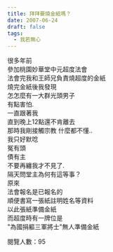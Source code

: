 ```yaml
---
title: 拜拜要燒金紙嗎？
date: 2007-06-24
draft: false
tags:
  - 我若無心
---
```

很多年前  
參加桃園妙華堂中元超度法會  
法會完我和王師兄負責燒超度的金紙  
燒完金紙後我發現  
怎怎麼有一大群光頭男子  
有點害怕.  
一直跟著我  
直到晚上12點還不肯離去  
那時我剛接觸宗教 什麼都不懂..  
我只好默唸  
冤有頭  
債有主  
不要再纏我才不見了.  
隔天問堂主為何有這等事？  
原來  
法會報名是已報名的  
順便書寫一張紙註明姓名等資料  
以此張紙準備金紙  
而超度時有一牌位是  
"為國捐軀三軍將士"無人準備金紙  


閱覽人數：95